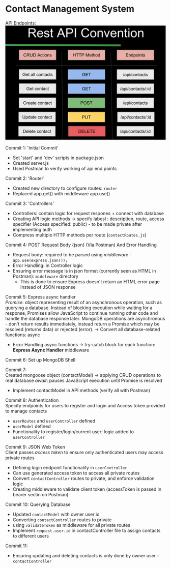 # Contact Management System

API Endpoints:
![Rest API Convention](image.png)

Commit 1: 'Initial Commit'
- Set 'start' and 'dev' scripts in package.json
- Created server.js
- Used Postman to verify working of api end points 

Commit 2: 'Router'
- Created new directory to configure routes: `router`
- Replaced app.get() with middleware app.use() 

Commit 3: 'Controllers'
- Controllers: contain logic for request respones + connect with database
- Creating API logic methods -> specify labesl : description, route, access specifier
(Access specified: public) - to be made private after implementing auth
- Compress multiple HTTP methods per route (`contactRoutes.js`)

Commit 4: POST Request Body {json} (Via Postman) And Error Handling 
- Request body: required to be parsed using *middleware* - `app.use(express.json());`
- Error Handling: in Controller logic
- Ensuring error message is in json format (currently seen as HTML in Postman): `middleware` directory
    - This is done to ensure Express doesn't return an HTML error page instead of JSON response

Commit 5: Express async handler   
_Promise_: object representing result of an asynchronous operation, such as querying a database. Instead of blocking execution while waiting for a response, Promises allow JavaScript to continue running other code and handle the database response later.
MongoDB operations are asynchronous - don't return results immediately, instead return a Promise which may be resolved (returns data) or rejected (error).
-> Convert all database-related functions: async
- Error Handling async functions -> try-catch block for each function: **Express Async Handler** middleware

Commit 6: Set up MongoDB Shell

Commit 7:    
Created mongoose object (contactModel) -> applying CRUD operations to real database
_await_: pauses JavaScript execution until Promise is resolved
- Implement contactModel in API methods (verify all with Postman)

Commit 8: Authentication  
Specify endpoints for users to register and login  and  Access token provided to manage contacts  
- `userRoutes` and `userController` defined
- `userModel` defined
- Functionality to register/login/current user: logic added to `userController`

Commit 9: JSON Web Token    
Client passes _access token_ to ensure only authenticated users may access private routes
- Defining login endpoint functionality in `userController`
- Can use generated access token to access all private routes 
- Convert `contactController` routes to private, and enforce validation logic
- Creating middleware to validate client token (accessToken is passed in bearer sectin on Postman)

Commit 10: Querying Database  
- Updated `contactModel` with owner user id
- Converting `contactController` routes to private
- using `validateToken` as middleware for all private routes
- Implement `request.user.id` in contactController file to assign contacts to different users

Commit 11:
- Ensuring updating and deleting contacts is only done by owner user - `contactController`